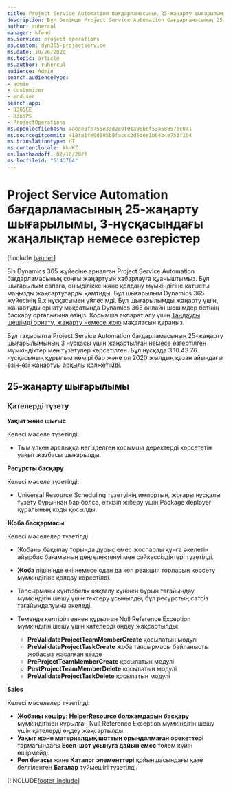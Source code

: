 ```yaml
---
title: Project Service Automation бағдарламасының 25-жаңарту шығарылымы, 3-нұсқасындағы жаңалықтар немесе өзгерістер
description: Бұл бөлімде Project Service Automation бағдарламасының 25-жаңарту шығарылымының 3 нұсқасындағы қолжетімді мүмкіндіктер мен түзетулер берілген.
author: ruhercul
manager: kfend
ms.service: project-operations
ms.custom: dyn365-projectservice
ms.date: 10/26/2020
ms.topic: article
ms.author: ruhercul
audience: Admin
search.audienceType:
- admin
- customizer
- enduser
search.app:
- D365CE
- D365PS
- ProjectOperations
ms.openlocfilehash: aabee3fe755e33d2c0f01a96b6f53a68957bc041
ms.sourcegitcommit: 418fa1fe9d605b8faccc2d5dee1b04b4e753f194
ms.translationtype: HT
ms.contentlocale: kk-KZ
ms.lasthandoff: 02/10/2021
ms.locfileid: "5143764"
---
```

# <a name="whats-new-or-changed-in-project-service-automation-update-release-25-v3"></a>Project Service Automation бағдарламасының 25-жаңарту шығарылымы, 3-нұсқасындағы жаңалықтар немесе өзгерістер

[!include [banner](../includes/psa-now-project-operations.md)]

Біз Dynamics 365 жүйесіне арналған Project Service Automation бағдарламасының соңғы жаңартуын хабарлауға қуаныштымыз. Бұл шығарылым сапаға, өнімділікке және қолдану мүмкіндігіне қатысты маңызды жақсартуларды қамтиды. Бұл шығарылым Dynamics 365 жүйесінің 9.x нұсқасымен үйлесімді. Бұл шығарылымды жаңарту үшін, жаңартуды орнату мақсатында Dynamics 365 онлайн шешімдер бетінің басқару орталығына өтіңіз. Қосымша ақпарат алу үшін [Таңдаулы шешімді орнату, жаңарту немесе жою](https://docs.microsoft.com/power-platform/admin/install-remove-preferred-solution) мақаласын қараңыз.

Бұл тақырыпта Project Service Automation бағдарламасының 25-жаңарту шығарылымының 3 нұсқасы үшін жаңартылған немесе өзгертілген мүмкіндіктер мен түзетулер көрсетілген. Бұл нұсқада 3.10.43.76 нұсқасының құрылым нөмірі бар және ол 2020 жылдың қазан айындағы өзін-өзі жаңартуы арқылы қолжетімді.

## <a name="update-release-25"></a>25-жаңарту шығарылымы

### <a name="bug-fixes"></a>Қателерді түзету

**Уақыт және шығыс**

Келесі мәселе түзетілді:

- Тым үлкен аралыққа негізделген қосымша деректерді көрсететін уақыт жазбасы шығарылды.

**Ресурсты басқару**

Келесі мәселе түзетілді:

- Universal Resource Scheduling түзетуінің импортын, жоғары нұсқалы түзету бұрыннан бар болса, өткізіп жіберу үшін Package deployer құралының коды қосылды.

**Жоба басқармасы**

Келесі мәселелер түзетілді:

- Жобаны бақылау торында дұрыс емес жоспарлы құнға әкелетін айырбас бағамының дөңгелектенуі мен сәйкессіздіктері түзетілді.
- **Жоба** пішінінде екі немесе одан да көп реакция торларын көрсету мүмкіндігіне қолдау көрсетілді.
- Тапсырманы күнтізбелік аяқталу күнінен бұрын тағайындау мүмкіндігін шешу үшін тексеру ұсынылды, бұл ресурстың сәтсіз тағайындалуына әкеледі.
- Төменде келтірілгеннен құрылған Null Reference Exception мүмкіндігін шешу үшін қателерді өңдеу жақсартылды:

    - **PreValidateProjectTeamMemberCreate** қосылатын модулі
    - **PreValidateProjectTaskCreate** жоба тапсырмасы байланысты жобасыз жасалған кезде
    - **PreProjectTeamMemberCreate** қосылатын модулі
    - **PostProjectTeamMemberDelete** қосылатын модулі
    - **PreValidateProjectTaskDelete** қосылатын модулі

**Sales**

Келесі мәселелер түзетілді:

- **Жобаны көшіру: HelperResource болжамдарын басқару** мүмкіндігінен құрылған Null Reference Exception мүмкіндігін шешу үшін қателерді өңдеу жақсартылды.
- **Уақыт және материалдық шоттың орындалмаған әрекеттері** тармағындағы **Есеп-шот ұсынуға дайын емес** төлем күйін өшірмейді.
- **Рөл бағасы** және **Каталог элементтері** қойыншасындағы қате белгіленген **Бағалар** түймешігі түзетілді.


[!INCLUDE[footer-include](../includes/footer-banner.md)]